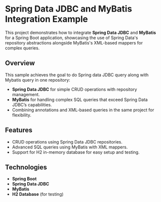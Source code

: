 # Spring Data JDBC and MyBatis Integration Example

This project demonstrates how to integrate **Spring Data JDBC** and **MyBatis** for a Spring Boot application, showcasing the use of Spring Data's repository abstractions alongside MyBatis's XML-based mappers for complex queries.

## Overview

This sample achieves the goal to do Spring data JDBC query along with Mybatis query in one repository:
- **Spring Data JDBC** for simple CRUD operations with repository management.
- **MyBatis** for handling complex SQL queries that exceed Spring Data JDBC’s capabilities.
- Combining annotations and XML-based queries in the same project for flexibility.

## Features

- CRUD operations using Spring Data JDBC repositories.
- Advanced SQL queries using MyBatis with XML mappers.
- Support for H2 in-memory database for easy setup and testing.
  
## Technologies

- **Spring Boot**
- **Spring Data JDBC**
- **MyBatis**
- **H2 Database** (for testing)
